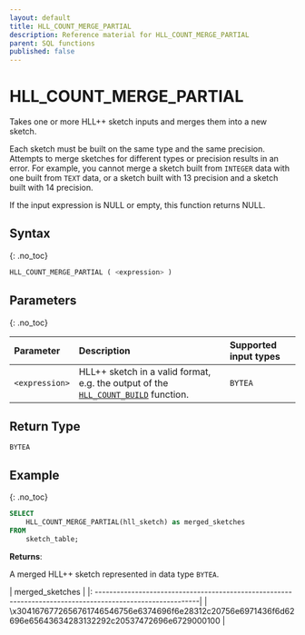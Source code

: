 ```yaml
---
layout: default
title: HLL_COUNT_MERGE_PARTIAL
description: Reference material for HLL_COUNT_MERGE_PARTIAL
parent: SQL functions
published: false
---
```



# HLL_COUNT_MERGE_PARTIAL

Takes one or more HLL++ sketch inputs and merges them into a new sketch.

Each sketch must be built on the same type and the same precision.
Attempts to merge sketches for different types or precision results in an error.
For example, you cannot merge a sketch built from `INTEGER` data with one built from `TEXT` data,
or a sketch built with 13 precision and a sketch built with 14 precision.

If the input expression is NULL or empty, this function returns NULL.

## Syntax
{: .no_toc}

```sql
HLL_COUNT_MERGE_PARTIAL ( <expression> )
```

## Parameters
{: .no_toc}

| Parameter | Description                                                                                                               | Supported input types |
| :--------- |:--------------------------------------------------------------------------------------------------------------------------|:----------------------|
| `<expression>`  | HLL++ sketch in a valid format, e.g. the output of the [`HLL_COUNT_BUILD`](hll-count-build.md) function. | `BYTEA`                |

## Return Type
`BYTEA`

## Example
{: .no_toc}

```sql
SELECT
    HLL_COUNT_MERGE_PARTIAL(hll_sketch) as merged_sketches
FROM
    sketch_table;
```

**Returns**: 

A merged HLL++ sketch represented in data type `BYTEA`.

|  merged_sketches                                                                                           |
|: ----------------------------------------------------------------------------------------------------------|
| \x3041676772656761746546756e6374696f6e28312c20756e6971436f6d62696e65643634283132292c20537472696e6729000100 |
